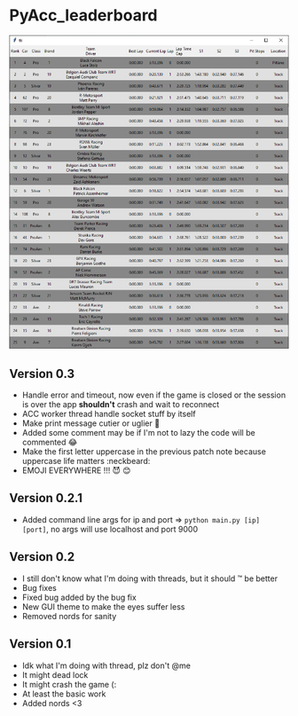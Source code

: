 # PyAcc_leaderboard

![app](./images/app.png)

## Version 0.3

* Handle error and timeout, now even if the game is closed or the session is over the app **shouldn't** crash and wait to reconnect
* ACC worker thread handle socket stuff by itself
* Make print message cutier or uglier :grimacing:
* Added some comment may be if I'm not to lazy the code will be commented :joy:
* Make the first letter uppercase in the previous patch note because uppercase life matters :neckbeard:
* EMOJI EVERYWHERE !!! :smiling_imp: :blush:

## Version 0.2.1

* Added command line args for ip and port => `python main.py [ip] [port]`, no args will use localhost and port 9000

## Version 0.2

* I still don't know what I'm doing with threads, but it should :tm: be better
* Bug fixes
* Fixed bug added by the bug fix
* New GUI theme to make the eyes suffer less
* Removed nords for sanity

## Version 0.1

* Idk what I'm doing with thread, plz don't @me
* It might dead lock
* It might crash the game (:
* At least the basic work
* Added nords <3
